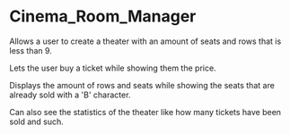 # Cinema_Room_Manager

Allows a user to create a theater with an amount of seats and rows that is less than 9.

Lets the user buy a ticket while showing them the price.

Displays the amount of rows and seats while showing the seats that are
already sold with a 'B' character.

Can also see the statistics of the theater like how many tickets have been sold
and such.
